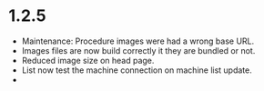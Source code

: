 # 1.2.5

- Maintenance: Procedure images were had a wrong base URL.
- Images files are now build correctly it they are bundled or not.
- Reduced image size on head page.
- List now test the machine connection on machine list update.
- 
